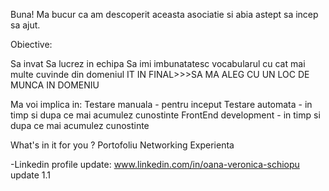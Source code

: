  Buna! 
Ma bucur ca am descoperit aceasta asociatie si abia astept sa incep sa ajut.

Obiective:

Sa invat
Sa lucrez in echipa
Sa imi imbunatatesc vocabularul cu cat mai multe cuvinde din domeniul IT
IN FINAL>>>SA MA ALEG CU UN LOC DE MUNCA IN DOMENIU

Ma voi implica in:
Testare manuala - pentru inceput
Testare automata - in timp si dupa ce mai acumulez cunostinte
FrontEnd development - in timp si dupa ce mai acumulez cunostinte

What's in it for you ?
Portofoliu
Networking
Experienta 

-Linkedin profile update: www.linkedin.com/in/oana-veronica-schiopu
update 1.1 